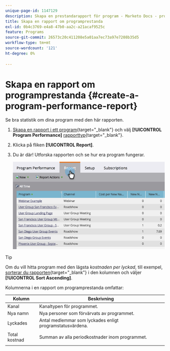 ```yaml
---
unique-page-id: 1147129
description: Skapa en prestandarapport för program - Marketo Docs - produktdokumentation
title: Skapa en rapport om programprestanda
exl-id: 0b4c3769-e4a8-47b0-aa2c-a21acaf9525c
feature: Programs
source-git-commit: 26573c20c411208e5a01aa7ec73a97e7208b35d5
workflow-type: tm+mt
source-wordcount: '121'
ht-degree: 0%

---
```


# Skapa en rapport om programprestanda {#create-a-program-performance-report}

Se bra statistik om dina program med den här rapporten.

1. [Skapa en rapport i ett program](/help/marketo/product-docs/reporting/basic-reporting/creating-reports/create-a-report-in-a-program.md){target="_blank"} och välj **[!UICONTROL Program Performance]** [rapporttyp](/help/marketo/product-docs/reporting/basic-reporting/report-types/report-type-overview.md){target="_blank"}.
1. Klicka på fliken **[!UICONTROL Report]**.
1. Du är där! Utforska rapporten och se hur era program fungerar.

   ![](assets/image2014-9-18-17-3a23-3a2.png)

>[!TIP]
>
>Om du vill hitta program med den lägsta *kostnaden per lyckad*, till exempel, [sorterar du rapporten](/help/marketo/product-docs/reporting/basic-reporting/editing-reports/sort-report-on-columns.md){target="_blank"} i den kolumnen och väljer **[!UICONTROL Sort Ascending]**.

Kolumnerna i en rapport om programprestanda omfattar:

<table>
 <thead>
  <tr>
   <th>Kolumn</th>
   <th>Beskrivning</th>
  </tr>
 </thead>
 <tbody>
  <tr>
   <td>Kanal</td>
   <td>Kanaltypen för programmet.</td>
  </tr>
  <tr>
   <td>Nya namn</td>
   <td>Nya personer som förvärvats av programmet.</td>
  </tr>
  <tr>
   <td>Lyckades</td>
   <td>Antal medlemmar som lyckades enligt programstatusvärdena. </td>
  </tr>
  <tr>
   <td>Total kostnad</td>
   <td><p>Summan av alla periodkostnader inom programmet.</p></td>
  </tr>
 </tbody>
</table>
